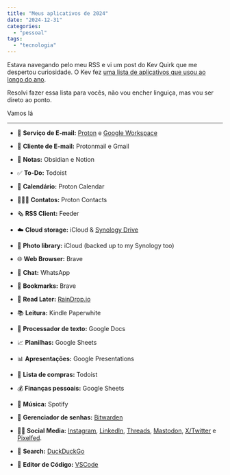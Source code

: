 ```yaml
---
title: "Meus aplicativos de 2024"
date: "2024-12-31"
categories: 
  - "pessoal"
tags: 
  - "tecnologia"
---
```


Estava navegando pelo meu RSS e vi um post do Kev Quirk que me despertou curiosidade. O Kev fez [uma lista de aplicativos que usou ao longo do ano](https://kevquirk.com/blog/my-default-apps-at-the-end-of-2024).

Resolvi fazer essa lista para vocês, não vou encher linguiça, mas vou ser direto ao ponto.

Vamos lá

* * *

- 📨 **Serviço de E-mail:** [Proton](https://proton.me) e [Google Workspace](https://workspace.google.com/intl/pt-BR/)

- 📮 **Cliente de E-mail:** Protonmail e Gmail

- 📝 **Notas:** Obsidian e Notion

- ✅ **To-Do:** Todoist

- 📆 **Calendário:** Proton Calendar

- 🙍🏻‍♂️ **Contatos:** Proton Contacts

- 🗞️ **RSS Client:** Feeder

- ☁️ **Cloud storage:** iCloud & [Synology Drive](https://www.synology.com/en-global/dsm/feature/drive)

- 🌅 **Photo library:** iCloud (backed up to my Synology too)

- 🌐 **Web Browser:** Brave

- 💬 **Chat:** WhatsApp

- 🔖 **Bookmarks:** Brave

- 📑 **Read Later:** [RainDrop.io](https://raindrop.io/)

- 📚 **Leitura:** Kindle Paperwhite

- 📜 **Processador de texto:** Google Docs

- 📈 **Planilhas:** Google Sheets

- 📊 **Apresentações:** Google Presentations

- 🛒 **Lista de compras:** Todoist

- 💰 **Finanças pessoais:** Google Sheets

- 🎵 **Música:** Spotify

- 🔐 **Gerenciador de senhas:** [Bitwarden](https://bitwarden.com/)

- 🤦‍♂️ **Social Media:** [Instagram](https://instagram.com/obrunopulis), [LinkedIn](https://linkedin.com/in/pulis), [Threads](https://threads.net/brunopulis), [Mastodon](https://mastodon.social/@brunopulis), [X/Twitter](https://twitter.com/obrunopulis) e [Pixelfed](https://pixelfed.social/brunopulis.com).

- 🔎 **Search:** [DuckDuckGo](https://duckduckgo.com/) 

- 🧮 **Editor de Código:** [VSCode](https://code.visualstudio.com/)
